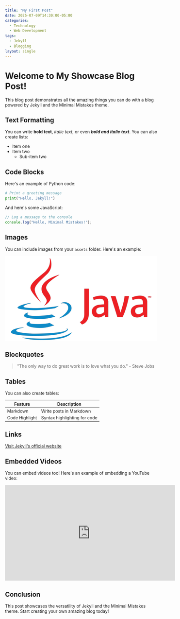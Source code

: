 ```yaml
---
title: "My First Post"
date: 2025-07-09T14:30:00-05:00
categories:
  - Technology
  - Web Development
tags:
  - Jekyll
  - Blogging
layout: single
---
```


# Welcome to My Showcase Blog Post!

This blog post demonstrates all the amazing things you can do with a blog powered by Jekyll and the Minimal Mistakes theme.

## Text Formatting

You can write **bold text**, *italic text*, or even ***bold and italic text***. You can also create lists:

- Item one
- Item two
  - Sub-item two

## Code Blocks

Here's an example of Python code:

```python
# Print a greeting message
print("Hello, Jekyll!")
```

And here's some JavaScript:

```javascript
// Log a message to the console
console.log("Hello, Minimal Mistakes!");
```

## Images

You can include images from your `assets` folder. Here's an example:

![Java Logo](/_asset/java.png)

## Blockquotes

> "The only way to do great work is to love what you do." - Steve Jobs

## Tables

You can also create tables:

| Feature       | Description                |
|---------------|----------------------------|
| Markdown      | Write posts in Markdown   |
| Code Highlight| Syntax highlighting for code|

## Links

[Visit Jekyll's official website](https://jekyllrb.com)

## Embedded Videos

You can embed videos too! Here's an example of embedding a YouTube video:

<iframe width="560" height="315" src="https://www.youtube.com/embed/dQw4w9WgXcQ" frameborder="0" allowfullscreen></iframe>

## Conclusion

This post showcases the versatility of Jekyll and the Minimal Mistakes theme. Start creating your own amazing blog today!